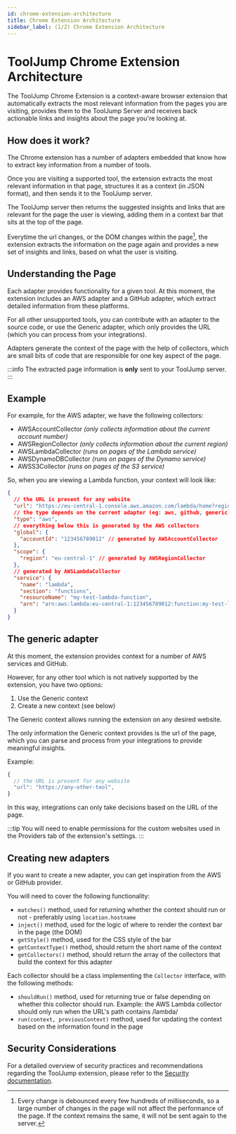 ```yaml
---
id: chrome-extension-architecture
title: Chrome Extension Architecture
sidebar_label: (1/2) Chrome Extension Architecture
---
```


# ToolJump Chrome Extension Architecture

The ToolJump Chrome Extension is a context-aware browser extension that automatically extracts the most relevant information from the pages you are visiting, provides them to the ToolJump Server and receives back actionable links and insights about the page you're looking at.

## How does it work?

The Chrome extension has a number of adapters embedded that know how to extract key information from a number of tools.

Once you are visiting a supported tool, the extension extracts the most relevant information in that page, structures it as a context (in JSON format), and then sends it to the ToolJump server.

The ToolJump server then returns the suggested insights and links that are relevant for the page the user is viewing, adding them in a context bar that sits at the top of the page.

Everytime the url changes, or the DOM changes within the page[^1], the extension extracts the information on the page again and provides a new set of insights and links, based on what the user is visiting.

## Understanding the Page

Each adapter provides functionality for a given tool. At this moment, the extension includes an AWS adapter and a GitHub adapter, which extract detailed information from these platforms.

For all other unsupported tools, you can contribute with an adapter to the source code, or use the Generic adapter, which only provides the URL (which you can process from your integrations).

Adapters generate the context of the page with the help of collectors, which are small bits of code that are responsible for one key aspect of the page. 

:::info
The extracted page information is **only** sent to your ToolJump server.
:::

## Example 
For example, for the AWS adapter, we have the following collectors:
* AWSAccountCollector *(only collects information about the current account number)*
* AWSRegionCollector *(only collects information about the current region)*
* AWSLambdaCollector *(runs on pages of the Lambda service)*
* AWSDynamoDBCollector *(runs on pages of the Dynamo service)*
* AWSS3Collector *(runs on pages of the S3 service)*

So, when you are viewing a Lambda function, your context will look like:
```json
{
  // the URL is present for any website
  "url": "https://eu-central-1.console.aws.amazon.com/lambda/home?region=eu-central-1#/functions/my-test-lambda-function?tab=code",
  // the type depends on the current adapter (eg: aws, github, generic)
  "type": "aws",
  // everything below this is generated by the AWS collectors
  "global": {
    "accountId": "123456789012" // generated by AWSAccountCollector
  },
  "scope": {
    "region": "eu-central-1" // generated by AWSRegionCollector
  },
  // generated by AWSLambdaCollector
  "service": {
    "name": "lambda",
    "section": "functions",
    "resourceName": "my-test-lambda-function",
    "arn": "arn:aws:lambda:eu-central-1:123456789012:function:my-test-lambda-function"
  }
}
```

## The generic adapter

At this moment, the extension provides context for a number of AWS services and GitHub.

However, for any other tool which is not natively supported by the extension, you have two options:
1. Use the Generic context
1. Create a new context (see below)

The Generic context allows running the extension on any desired website.

The only information the Generic context provides is the url of the page, which you can parse and process from your integrations to provide meaningful insights.

Example:
```javascript
{
  // the URL is present for any website
  "url": "https://any-other-tool",
}
```

In this way, integrations can only take decisions based on the URL of the page.

:::tip
You will need to enable permissions for the custom websites used in the Providers tab of the extension's settings.
:::

## Creating new adapters

If you want to create a new adapter, you can get inspiration from the AWS or GitHub provider.

You will need to cover the following functionality:
* `matches()` method, used for returning whether the context should run or not - preferably using `location.hostname`
* `inject()` method, used for the logic of where to render the context bar in the page (the DOM)
* `getStyle()` method, used for the CSS style of the bar
* `getContextType()` method, should return the short name of the context
* `getCollectors()` method, should return the array of the collectors that build the context for this adapter

Each collector should be a class implementing the `Collector` interface, with the following methods:
* `shouldRun()` method, used for returning true or false depending on whether this collector should run. Example: the AWS Lambda collector should only run when the URL's path contains /lambda/
* `run(context, previousContext)` method, used for updating the context based on the information found in the page

## Security Considerations

For a detailed overview of security practices and recommendations regarding the ToolJump extension, please refer to the [Security documentation](./security).

[^1]: Every change is debounced every few hundreds of milliseconds, so a large number of changes in the page will not affect the performance of the page. If the context remains the same, it will not be sent again to the server.
